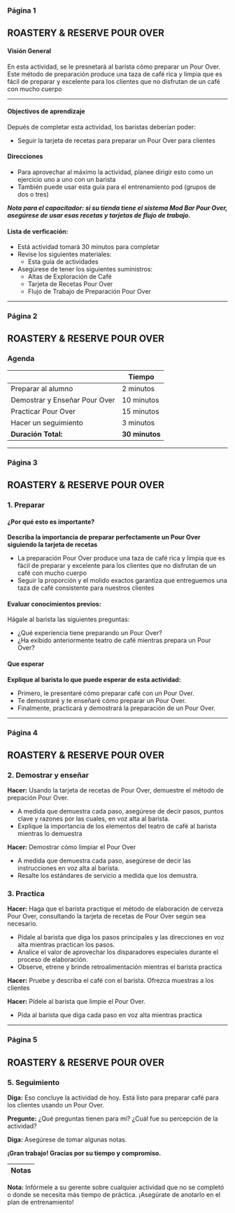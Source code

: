 ### Página 1

## ROASTERY & RESERVE POUR OVER
#### Visión General
En esta actividad, se le presnetará al barista cómo preparar un Pour Over. Este método de preparación produce una taza de café rica y limpia que es fácil de preparar y excelente para los clientes que no disfrutan de un café con mucho cuerpo

---

#### Objectivos de aprendizaje

Depués de completar esta actividad, los baristas deberían poder:
- Seguir la tarjeta de recetas para preparar un Pour Over para clientes

#### Direcciones

- Para aprovechar al máximo la actividad, planee dirigir esto como un ejercicio uno a uno con un barista
- También puede usar esta guía para el entrenamiento pod (grupos de dos o tres)

***Nota para el capacitador: si su tienda tiene el sistema Mod Bar Pour Over, asegúrese de usar esas recetas y tarjetas de flujo de trabajo.***

#### Lista de verficación:

- Está actividad tomará 30 minutos para completar
- Revise los siguientes materiales:
  - Esta guía de actividades
- Asegúrese de tener los siguientes suministros:
  - Altas de Exploración de Café
  - Tarjeta de Recetas Pour Over
  - Flujo de Trabajo de Preparación Pour Over
---
### Página 2

## ROASTERY & RESERVE POUR OVER
### Agenda
|   | **Tiempo** |
| - | ---------- |
| Preparar al alumno | 2 minutos |
| Demostrar y Enseñar Pour Over | 10 minutos |
| Practicar Pour Over | 15 minutos |
| Hacer un seguimiento | 3 minutos |
| **Duración Total:** | **30 minutos** |
---
### Página 3

## ROASTERY & RESERVE POUR OVER
### 1. Preparar
#### ¿Por qué esto es importante?
**Describa la importancia de preparar perfectamente un Pour Over siguiendo la tarjeta de recetas**
- La preparación Pour Over produce una taza de café rica y limpia que es fácil de preparar y excelente para los clientes que no disfrutan de un café con mucho cuerpo
- Seguir la proporción y el molido exactos garantiza que entreguemos una taza de café consistente para nuestros clientes
#### Evaluar conocimientos previos:
Hágale al barista las siguientes preguntas:
- ¿Qué experiencia tiene preparando un Pour Over?
- ¿Ha exibido anteriormente teatro de café mientras prepara un Pour Over?

#### Que esperar
**Explique al barista lo que puede esperar de esta actividad:**
- Primero, le presentaré cómo preparar café con un Pour Over.
- Te demostraré y te enseñaré cómo preparar un Pour Over.
- Finalmente, practicará y demostrará la preparación de un Pour Over.
---
### Página 4

## ROASTERY & RESERVE POUR OVER
### 2. Demostrar y enseñar
**Hacer:** Usando la tarjeta de recetas de Pour Over, demuestre el método de prepación Pour Over.
- A medida que demuestra cada paso, asegúrese de decir pasos, puntos clave y razones por las cuales, en voz alta al barista.
- Explique la importancia de los elementos del teatro de café al barista mientras lo demuestra

**Hacer:** Demostrar cómo limpiar el Pour Over
- A medida que demuestra cada paso, asegúrese de decir las instrucciones en voz alta al barista.
- Resalte los estándares de servicio a medida que los demustra.

### 3. Practica
**Hacer:** Haga que el barista practique el método de elaboración de cerveza Pour Over, consultando la tarjeta de recetas de Pour Over según sea necesario.
- Pídale al barista que diga los pasos principales y las direcciones en voz alta mientras practican los pasos.
- Analice el valor de aprovechar los disparadores especiales durante el proceso de elaboración.
- Observe, etrene y brinde retroalimentación mientras el barista practica

**Hacer:** Pruebe y describa el café con el barista. Ofrezca muestras a los clientes

**Hacer:** Pídele al barista que limpie el Pour Over.
- Pida al barista que diga cada paso en voz alta mientras practica
---
### Página 5

## ROASTERY & RESERVE POUR OVER
### 5. Seguimiento

**Diga:** Eso concluye la actividad de hoy. Está listo para preparar café para los clientes usando un Pour Over.

**Pregunte:** ¿Qué preguntas tienen para mi? ¿Cuál fue su percepción de la actividad?

**Diga:** Asegúrese de tomar algunas notas.

**¡Gran trabajo! Gracias por su tiempo y compromiso.**

| **Notas** |
| - |

**Nota:** Infórmele a su gerente sobre cualquier actividad que no se completó o donde se necesita más tiempo de práctica. ¡Asegúrate de anotarlo en el plan de entrenamiento!